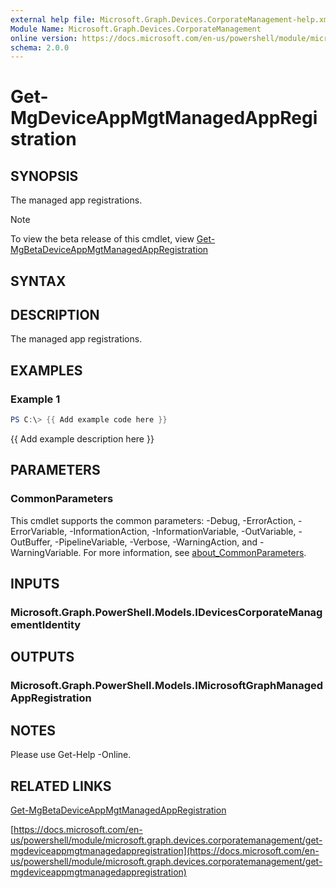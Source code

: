 ```yaml
---
external help file: Microsoft.Graph.Devices.CorporateManagement-help.xml
Module Name: Microsoft.Graph.Devices.CorporateManagement
online version: https://docs.microsoft.com/en-us/powershell/module/microsoft.graph.devices.corporatemanagement/get-mgdeviceappmgtmanagedappregistration
schema: 2.0.0
---
```


# Get-MgDeviceAppMgtManagedAppRegistration

## SYNOPSIS
The managed app registrations.

> [!NOTE]
> To view the beta release of this cmdlet, view [Get-MgBetaDeviceAppMgtManagedAppRegistration](/powershell/module/Microsoft.Graph.Beta.Devices.CorporateManagement/Get-MgBetaDeviceAppMgtManagedAppRegistration?view=graph-powershell-beta)

## SYNTAX

## DESCRIPTION
The managed app registrations.

## EXAMPLES

### Example 1
```powershell
PS C:\> {{ Add example code here }}
```

{{ Add example description here }}

## PARAMETERS

### CommonParameters
This cmdlet supports the common parameters: -Debug, -ErrorAction, -ErrorVariable, -InformationAction, -InformationVariable, -OutVariable, -OutBuffer, -PipelineVariable, -Verbose, -WarningAction, and -WarningVariable. For more information, see [about_CommonParameters](http://go.microsoft.com/fwlink/?LinkID=113216).

## INPUTS

### Microsoft.Graph.PowerShell.Models.IDevicesCorporateManagementIdentity
## OUTPUTS

### Microsoft.Graph.PowerShell.Models.IMicrosoftGraphManagedAppRegistration
## NOTES
Please use Get-Help -Online.

## RELATED LINKS
[Get-MgBetaDeviceAppMgtManagedAppRegistration](/powershell/module/Microsoft.Graph.Beta.Devices.CorporateManagement/Get-MgBetaDeviceAppMgtManagedAppRegistration?view=graph-powershell-beta)

[https://docs.microsoft.com/en-us/powershell/module/microsoft.graph.devices.corporatemanagement/get-mgdeviceappmgtmanagedappregistration](https://docs.microsoft.com/en-us/powershell/module/microsoft.graph.devices.corporatemanagement/get-mgdeviceappmgtmanagedappregistration)


